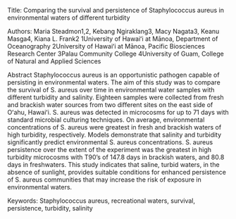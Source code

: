 Title: Comparing the survival and persistence of Staphylococcus aureus in environmental waters of different turbidity
 
Authors: Maria Steadmon1,2, Kebang Ngiraklang3, Macy Nagata3, Keanu Masga4, Kiana L. Frank2
1University of Hawaiʻi at Mānoa, Department of Oceanography
2University of Hawaiʻi at Mānoa, Pacific Biosciences Research Center
3Palau Community College
4University of Guam, College of Natural and Applied Sciences

 
Abstract
Staphylococcus aureus is an opportunistic pathogen capable of persisting in environmental waters. The aim of this study was to compare the survival of S. aureus over time in environmental water samples with different turbidity and salinity. Eighteen samples were collected from fresh and brackish water sources from two different sites on the east side of Oʻahu, Hawaiʻi. S. aureus was detected in microcosms for up to 71 days with standard microbial culturing techniques. On average, environmental concentrations of S. aureus were greatest in fresh and brackish waters of high turbidity, respectively. Models demonstrate that salinity and turbidity significantly predict environmental S. aureus concentrations. S. aureus persistence over the extent of the experiment was the greatest in high turbidity microcosms with T90’s of 147.8 days in brackish waters, and 80.8 days in freshwaters. This study indicates that saline, turbid waters, in the absence of sunlight, provides suitable conditions for enhanced persistence of S. aureus communities that may increase the risk of exposure in environmental waters.

Keywords: Staphylococcus aureus, recreational waters, survival, persistence, turbidity, salinity 

